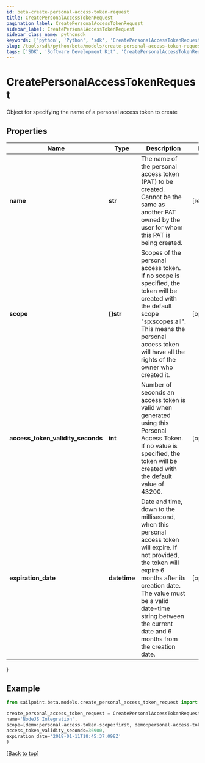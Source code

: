 ```yaml
---
id: beta-create-personal-access-token-request
title: CreatePersonalAccessTokenRequest
pagination_label: CreatePersonalAccessTokenRequest
sidebar_label: CreatePersonalAccessTokenRequest
sidebar_class_name: pythonsdk
keywords: ['python', 'Python', 'sdk', 'CreatePersonalAccessTokenRequest', 'BetaCreatePersonalAccessTokenRequest'] 
slug: /tools/sdk/python/beta/models/create-personal-access-token-request
tags: ['SDK', 'Software Development Kit', 'CreatePersonalAccessTokenRequest', 'BetaCreatePersonalAccessTokenRequest']
---
```


# CreatePersonalAccessTokenRequest

Object for specifying the name of a personal access token to create

## Properties

Name | Type | Description | Notes
------------ | ------------- | ------------- | -------------
**name** | **str** | The name of the personal access token (PAT) to be created. Cannot be the same as another PAT owned by the user for whom this PAT is being created. | [required]
**scope** | **[]str** | Scopes of the personal access token. If no scope is specified, the token will be created with the default scope \"sp:scopes:all\". This means the personal access token will have all the rights of the owner who created it. | [optional] 
**access_token_validity_seconds** | **int** | Number of seconds an access token is valid when generated using this Personal Access Token. If no value is specified, the token will be created with the default value of 43200. | [optional] 
**expiration_date** | **datetime** | Date and time, down to the millisecond, when this personal access token will expire. If not provided, the token will expire 6 months after its creation date. The value must be a valid date-time string between the current date and 6 months from the creation date. | [optional] 
}

## Example

```python
from sailpoint.beta.models.create_personal_access_token_request import CreatePersonalAccessTokenRequest

create_personal_access_token_request = CreatePersonalAccessTokenRequest(
name='NodeJS Integration',
scope=[demo:personal-access-token-scope:first, demo:personal-access-token-scope:second],
access_token_validity_seconds=36900,
expiration_date='2018-01-11T18:45:37.098Z'
)

```
[[Back to top]](#) 

